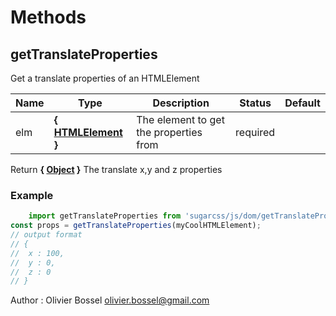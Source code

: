 # Methods


## getTranslateProperties

Get a translate properties of an HTMLElement



Name  |  Type  |  Description  |  Status  |  Default
------------  |  ------------  |  ------------  |  ------------  |  ------------
elm  |  **{ [HTMLElement](https://developer.mozilla.org/fr/docs/Web/API/HTMLElement) }**  |  The element to get the properties from  |  required  |

Return **{ [Object](https://developer.mozilla.org/fr/docs/Web/JavaScript/Reference/Objets_globaux/Object) }** The translate x,y and z properties

### Example
```js
	import getTranslateProperties from 'sugarcss/js/dom/getTranslateProperties'
const props = getTranslateProperties(myCoolHTMLElement);
// output format
// {
// 	x : 100,
// 	y : 0,
// 	z : 0
// }
```
Author : Olivier Bossel <olivier.bossel@gmail.com>